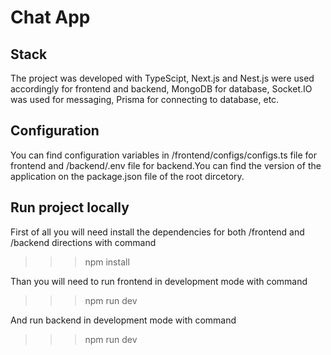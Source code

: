 # Chat App

## Stack
The project was developed with TypeScipt, Next.js and Nest.js were used accordingly for frontend and backend, MongoDB for database, Socket.IO was used for messaging, Prisma for connecting to database, etc.

## Configuration
You can find configuration variables in /frontend/configs/configs.ts file for frontend and /backend/.env file for backend.You can find the version of the application on the package.json file of the root dircetory.

## Run project locally
First of all you will need install the dependencies for both 
/frontend and /backend directions with command

>>> npm install

Than you will need to run frontend in development mode with command 

>>> npm run dev 

And run backend in development mode with command

>>> npm run dev
